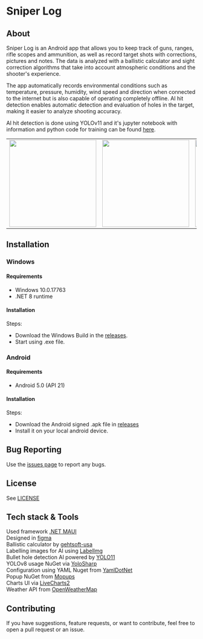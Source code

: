 # Sniper Log

## About
Sniper Log is an Android app that allows you to keep track of guns, ranges, rifle scopes and ammunition, as well as record target shots with corrections, pictures and notes. The data is analyzed with a ballistic calculator and sight correction algorithms that take into account atmospheric conditions and the shooter's experience.

The app automatically records environmental conditions such as temperature, pressure, humidity, wind speed and direction when connected to the internet but is also capable of operating completely offline. 
AI hit detection enables automatic detection and evaluation of holes in the target, making it easier to analyze shooting accuracy.

AI hit detection is done using YOLOv11 and it's jupyter notebook with information and python code for training can be found [here](https://colab.research.google.com/drive/1OZlh3nJkv5w-3_o3jchv7XCoZKgQrnhW?usp=sharing).

<table>
  <tr>
    <td><img src="https://github.com/user-attachments/assets/f4c3e6df-dc51-40f7-b40c-6aade6fa99a4" width="230"/></td>
    <td><img src="https://github.com/user-attachments/assets/630fb23e-440e-4d86-9723-092f0d4609e4" width="230"/></td>
    <td><img src="https://github.com/user-attachments/assets/f5f7eaa2-9d72-4b1d-8342-103d1e87153a" width="230"/></td>
    <td><img src="https://github.com/user-attachments/assets/ed2231bf-c089-42f5-a94a-1db1a6ceb79f" width="230"/></td>
  </tr>
</table>

## Installation
### Windows
#### Requirements
- Windows 10.0.17763
- .NET 8 runtime

#### Installation
Steps:
- Download the Windows Build in the [releases](https://github.com/davidsebesta1/SniperLog/releases).<br>
- Start using .exe file.
### Android
#### Requirements
- Android 5.0 (API 21)
  
#### Installation
Steps:
- Download the Android signed .apk file in [releases](https://github.com/davidsebesta1/SniperLog/releases)
- Install it on your local android device.

## Bug Reporting
Use the [issues page](https://github.com/davidsebesta1/SniperLog/issues) to report any bugs.

## License
See [LICENSE](https://github.com/davidsebesta1/SniperLog/blob/master/LICENSE)

## Tech stack & Tools
Used framework [.NET MAUI](https://dotnet.microsoft.com/en-us/apps/maui)<br>
Designed in [figma](https://www.figma.com/design/2ca9TYEWmeJG5Sesapl2VD/SniperLog?node-id=0-1&t=CFNcEpz8xl3NrZd5-1)<br>
Ballistic calculator by [gehtsoft-usa](https://github.com/gehtsoft-usa/BallisticCalculator1)<br>
Labelling images for AI using [LabelImg](https://github.com/HumanSignal/labelImg)<br>
Bullet hole detection AI powered by [YOLO11](https://docs.ultralytics.com/models/yolo11/)<br>
YOLOv8 usage NuGet via [YoloSharp](https://github.com/dme-compunet/YoloSharp)<br>
Configuration using YAML Nuget from [YamlDotNet](https://github.com/aaubry/YamlDotNet/wiki)<br>
Popup NuGet from [Mopups](https://github.com/LuckyDucko/Mopups)<br>
Charts UI via [LiveCharts2](https://github.com/beto-rodriguez/LiveCharts2)<br>
Weather API from [OpenWeatherMap](https://openweathermap.org/)

## Contributing
If you have suggestions, feature requests, or want to contribute, feel free to open a pull request or an issue.
